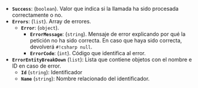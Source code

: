 - **``Success``**: (``boolean``). Valor que indica si la llamada ha sido procesada correctamente o no.
- **``Errors``**: (`list`). Array de errores.
    - **`Error`**: (`object`).
        - **``ErrorMessage``**: (`string`). Mensaje de error explicando por qué la petición no ha sido correcta. En caso que haya sido correcta, devolverá `#!csharp null`.
        - **``ErrorCode``**: (`int`). Código que identifica al error.
- **`ErrorEntityBreakDown`** (`list`): Lista que contiene objetos con el nombre e ID en caso de error.
    - **`Id`** (`string`): Identificador
    - **`Name`** (`string`): Nombre relacionado del identificador.
